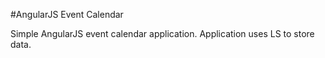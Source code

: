 #AngularJS Event Calendar

Simple AngularJS event calendar application.
Application uses LS to store data.
